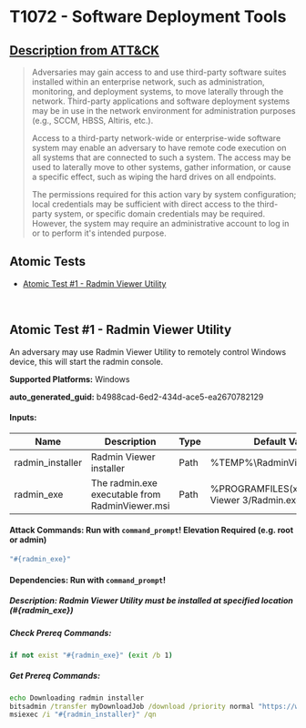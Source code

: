 # T1072 - Software Deployment Tools
## [Description from ATT&CK](https://attack.mitre.org/techniques/T1072)
<blockquote>Adversaries may gain access to and use third-party software suites installed within an enterprise network, such as administration, monitoring, and deployment systems, to move laterally through the network. Third-party applications and software deployment systems may be in use in the network environment for administration purposes (e.g., SCCM, HBSS, Altiris, etc.).

Access to a third-party network-wide or enterprise-wide software system may enable an adversary to have remote code execution on all systems that are connected to such a system. The access may be used to laterally move to other systems, gather information, or cause a specific effect, such as wiping the hard drives on all endpoints.

The permissions required for this action vary by system configuration; local credentials may be sufficient with direct access to the third-party system, or specific domain credentials may be required. However, the system may require an administrative account to log in or to perform it's intended purpose.</blockquote>

## Atomic Tests

- [Atomic Test #1 - Radmin Viewer Utility](#atomic-test-1---radmin-viewer-utility)


<br/>

## Atomic Test #1 - Radmin Viewer Utility
An adversary may use Radmin Viewer Utility to remotely control Windows device, this will start the radmin console.

**Supported Platforms:** Windows


**auto_generated_guid:** b4988cad-6ed2-434d-ace5-ea2670782129





#### Inputs:
| Name | Description | Type | Default Value |
|------|-------------|------|---------------|
| radmin_installer | Radmin Viewer installer | Path | %TEMP%&#92;RadminViewer.msi|
| radmin_exe | The radmin.exe executable from RadminViewer.msi | Path | %PROGRAMFILES(x86)%/Radmin Viewer 3/Radmin.exe|


#### Attack Commands: Run with `command_prompt`!  Elevation Required (e.g. root or admin) 


```cmd
"#{radmin_exe}"
```




#### Dependencies:  Run with `command_prompt`!
##### Description: Radmin Viewer Utility must be installed at specified location (#{radmin_exe})
##### Check Prereq Commands:
```cmd
if not exist "#{radmin_exe}" (exit /b 1)
```
##### Get Prereq Commands:
```cmd
echo Downloading radmin installer
bitsadmin /transfer myDownloadJob /download /priority normal "https://www.radmin.com/download/Radmin_Viewer_3.5.2.1_EN.msi" #{radmin_installer}
msiexec /i "#{radmin_installer}" /qn
```




<br/>
